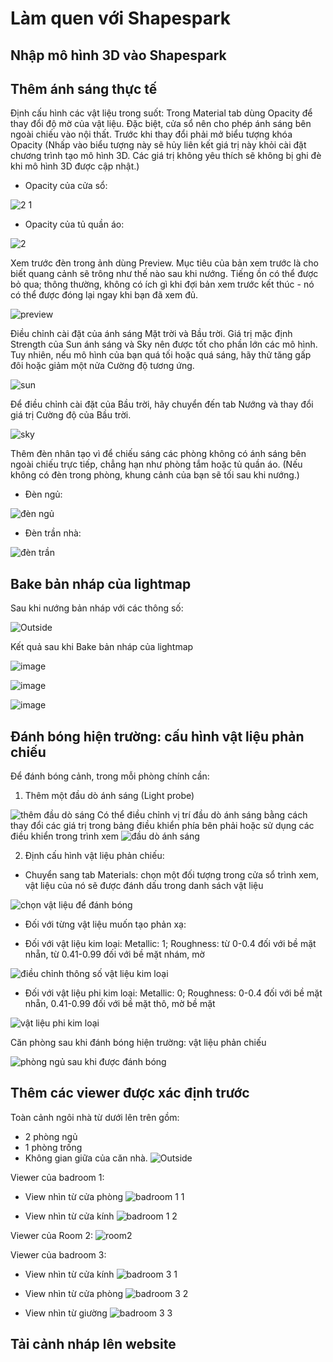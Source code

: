 # Làm quen với Shapespark

## Nhập mô hình 3D vào Shapespark

## Thêm ánh sáng thực tế
Định cấu hình các vật liệu trong suốt: Trong Material tab dùng Opacity để thay đổi độ mờ của vật liệu. Đặc biệt, cửa sổ nên cho phép ánh sáng bên ngoài chiếu vào nội thất.
Trước khi thay đổi phải mở biểu tượng khóa Opacity  (Nhấp vào biểu tượng này sẽ hủy liên kết giá trị này khỏi cài đặt chương trình tạo mô hình 3D. Các giá trị không yêu thích sẽ không bị ghi đè khi mô hình 3D được cập nhật.)

- Opacity của cửa sổ:

![2 1](https://user-images.githubusercontent.com/91942026/138594260-b0345811-af36-4fef-a61e-c6b43a70a545.png)

- Opacity của tủ quần áo:

![2](https://user-images.githubusercontent.com/91942026/138594270-23118c71-356a-439f-8b91-897d54cf20ca.png)

Xem trước đèn trong ảnh dùng Preview. Mục tiêu của bản xem trước là cho biết quang cảnh sẽ trông như thế nào sau khi nướng. Tiếng ồn có thể được bỏ qua; thông thường, không có ích gì khi đợi bản xem trước kết thúc - nó có thể được đóng lại ngay khi bạn đã xem đủ.

![preview](https://user-images.githubusercontent.com/91942026/138594345-c44c6304-8c13-4362-b8bc-f2e9165dcb95.png)

Điều chỉnh cài đặt của ánh sáng Mặt trời và Bầu trời. Giá trị mặc định Strength của Sun ánh sáng và Sky nên được tốt cho phần lớn các mô hình. Tuy nhiên, nếu mô hình của bạn quá tối hoặc quá sáng, hãy thử tăng gấp đôi hoặc giảm một nửa Cường độ tương ứng.

![sun](https://user-images.githubusercontent.com/91942026/138594603-fb841da5-9b4d-4c13-a5b6-ce0b2d434fec.png)

Để điều chỉnh cài đặt của Bầu trời, hãy chuyển đến tab Nướng và thay đổi giá trị Cường độ của Bầu trời.

![sky](https://user-images.githubusercontent.com/91942026/138594676-00055547-2cd4-4b80-9ff5-4f8c7ddc8ea8.png)

Thêm đèn nhân tạo vì để chiếu sáng các phòng không có ánh sáng bên ngoài chiếu trực tiếp, chẳng hạn như phòng tắm hoặc tủ quần áo. (Nếu không có đèn trong phòng, khung cảnh của bạn sẽ tối sau khi nướng.)

- Đèn ngủ:

![đèn ngủ](https://user-images.githubusercontent.com/91942026/138594932-7fa7b93f-b67e-4dee-a155-c90c7c482e70.png)

- Đèn trần nhà:

![đèn trần](https://user-images.githubusercontent.com/91942026/138594939-78e42dad-6be8-42dd-92f0-fe5c1f1492b0.png)


## Bake bản nháp của lightmap
Sau khi nướng bản nháp với các thông số:

![Outside](https://user-images.githubusercontent.com/91117385/138549155-f8dff618-90ab-4d14-8465-90f4aaf380a5.png)

Kết quả sau khi Bake bản nháp của lightmap

![image](https://user-images.githubusercontent.com/91117385/138563252-e27440b7-33bd-4234-9603-cda099e11520.png)

![image](https://user-images.githubusercontent.com/91117385/138563245-c0c1d218-2dc0-4898-852a-f18cd857a6a1.png)

![image](https://user-images.githubusercontent.com/91117385/138563208-0c454a1e-adc7-42fa-978f-2f96ce9ff3d1.png)

## Đánh bóng hiện trường: cấu hình vật liệu phản chiếu
Để đánh bóng cảnh, trong mỗi phòng chính cần:
1. Thêm một đầu dò ánh sáng (Light probe)

![thêm đầu dò sáng](https://user-images.githubusercontent.com/74582114/138589226-14d52ea9-2a0b-4ecf-aeb0-f0b83dc01a40.png)
Có thể điều chỉnh vị trí đầu dò ánh sáng bằng cách thay đổi các giá trị trong bảng điều khiển phía bên phải hoặc sử dụng các điều khiển trong trình xem
![đầu dò ánh sáng](https://user-images.githubusercontent.com/74582114/138589262-d12477b6-1199-4bdc-8c5b-6e1511394c3f.png)

2. Định cấu hình vật liệu phản chiếu:
- Chuyển sang tab Materials: chọn một đối tượng trong cửa sổ trình xem, vật liệu của nó sẽ được đánh dấu trong danh sách vật liệu

![chọn vật liệu để đánh bóng](https://user-images.githubusercontent.com/74582114/138589452-01df5311-1e64-4552-9610-d80cdc7e4e1b.png)

- Đối với từng vật liệu muốn tạo phản xạ:
+ Đối với vật liệu kim loại: Metallic: 1; Roughness: từ 0-0.4 đối với bề mặt nhẵn, từ 0.41-0.99 đối với bề mặt nhám, mờ

![điều chỉnh thông số vật liệu kim loại](https://user-images.githubusercontent.com/74582114/138589685-4d5c26e6-befa-40ed-afb8-01bfaa6e5fbb.png)

+ Đối với vật liệu phi kim loại: Metallic: 0; Roughness: 0-0.4 đối với bề mặt nhẵn, 0.41-0.99 đối với bề mặt thô, mờ bề mặt

![vật liệu phi kim loại](https://user-images.githubusercontent.com/74582114/138589796-fcb4649b-774e-4bc8-ad65-427e2ef02663.png)

Căn phòng sau khi đánh bóng hiện trường: vật liệu phản chiếu

![phòng ngủ sau khi được đánh bóng](https://user-images.githubusercontent.com/74582114/138589886-2340a679-685a-4bdd-922b-06edefc75505.png)

## Thêm các viewer được xác định trước

Toàn cảnh ngôi nhà từ dưới lên trên gồm:
- 2 phòng ngủ
- 1 phòng trống
- Không gian giữa của căn nhà.
![Outside](https://user-images.githubusercontent.com/84367730/138488651-b61bfb12-157a-451d-a358-80c42bc1ce48.png)


Viewer của badroom 1: 

- View nhìn từ cửa phòng 
![badroom 1 1](https://user-images.githubusercontent.com/84367730/138488751-c8d3a7d4-95a3-4e78-b009-eded677967a5.png)

- View nhìn từ cửa kính
![badroom 1 2](https://user-images.githubusercontent.com/84367730/138488830-1a4b9582-e78f-4153-a4ce-60a019e69dc2.png)

Viewer của Room 2: 
![room2](https://user-images.githubusercontent.com/84367730/138488903-e7eb4ac6-a879-4c73-bca3-fad1a01d18ac.png)

Viewer của badroom 3: 
- View nhìn từ cửa kính
![badroom 3 1](https://user-images.githubusercontent.com/84367730/138488968-e6675405-2d8d-4574-8882-4493d938d5cf.png)

- View nhìn từ cửa phòng
![badroom 3 2](https://user-images.githubusercontent.com/84367730/138489012-4a22ff95-558d-42e3-9260-15ef5101fad5.png)

- View nhìn từ giường 
![badroom 3 3](https://user-images.githubusercontent.com/84367730/138489058-61a08473-d862-4db2-9ef2-3b122f29672e.png)


## Tải cảnh nháp lên website
